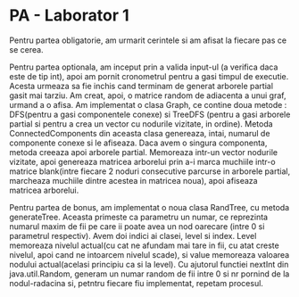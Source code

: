 # PA - Laborator 1

Pentru partea obligatorie, am urmarit cerintele si am afisat la fiecare pas ce se cerea.

Pentru partea optionala, am inceput prin a valida input-ul (a verifica daca este de tip int), apoi am pornit cronometrul pentru a gasi timpul de executie. Acesta urmeaza sa fie inchis cand terminam de generat arborele partial gasit mai tarziu.
Am creat, apoi, o matrice random de adiacenta a unui graf, urmand a o afisa. Am implementat o clasa Graph, ce contine doua metode : DFS(pentru a gasi componentele conexe) si TreeDFS (pentru a gasi arborele partial si pentru a crea un vector cu nodurile vizitate, in ordine).
Metoda ConnectedComponents din aceasta clasa genereaza, intai, numarul de componente conexe si le afiseaza. Daca avem o singura componenta, metoda creeaza apoi arborele partial. Memoreaza intr-un vector nodurile vizitate, apoi genereaza matricea arborelui prin a-i marca muchiile intr-o matrice blank(intre fiecare 2 noduri consecutive parcurse in arborele partial, marcheaza muchiile dintre acestea in matricea noua), apoi afiseaza matricea arborelui.

Pentru partea de bonus, am implementat o noua clasa RandTree, cu metoda generateTree. Aceasta primeste ca parametru un numar, ce reprezinta numarul maxim de fii pe care ii poate avea un nod oarecare (intre 0 si parametrul respectiv). Avem doi indici ai clasei, level si index. Level memoreaza nivelul actual(cu cat ne afundam mai tare in fii, cu atat creste nivelul, apoi cand ne intoarcem nivelul scade), si value memoreaza valoarea nodului actual(acelasi principiu ca si la level).
Cu ajutorul functiei nextInt din java.util.Random, generam un numar random de fii intre 0 si nr pornind de la nodul-radacina si, petntru fiecare fiu implementat, repetam procesul.
